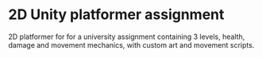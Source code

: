 # 2D Unity platformer assignment

2D platformer for for a university assignment containing 3 levels, health, damage and movement mechanics, with custom art and movement scripts.
